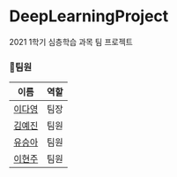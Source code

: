 # DeepLearningProject
2021 1학기 심층학습 과목 팀 프로젝트

### 👩팀원
|이름|역할|
|-----|----|
|[이다영](https://github.com/youngDaLee)|팀장|
|[김예진](https://github.com/YaejinK)|팀원|
|[유승아](https://github.com/SeungAh-Yoo99)|팀원|
|[이현주](https://github.com/hyunjoolee201910828)|팀원|